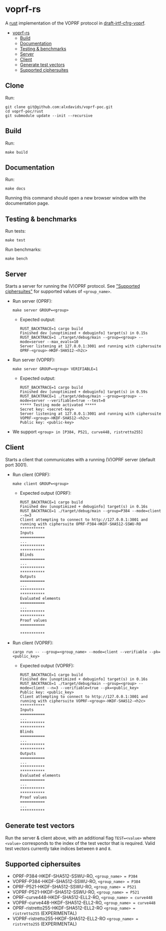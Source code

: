 # voprf-rs

A [rust](https://www.rust-lang.org/) implementation of the VOPRF protocol in
[draft-irtf-cfrg-voprf](https://datatracker.ietf.org/doc/draft-irtf-cfrg-voprf/).

- [voprf-rs](#voprf-rs)
  - [Build](#build)
  - [Documentation](#documentation)
  - [Testing & benchmarks](#testing--benchmarks)
  - [Server](#server)
  - [Client](#client)
  - [Generate test vectors](#generate-test-vectors)
  - [Supported ciphersuites](#supported-ciphersuites)

## Clone

Run:

```
git clone git@github.com:alxdavids/voprf-poc.git
cd voprf-poc/rust
git submodule update --init --recursive
```

## Build

Run:

```
make build
```

## Documentation

Run:

```
make docs
```

Running this command should open a new browser window with the
documentation page.

## Testing & benchmarks

Run tests:

```
make test
```

Run benchmarks:

```
make bench
```

## Server

Starts a server for running the (V)OPRF protocol. See ["Supported
ciphersuites"](#supported-ciphersuites) for supported values of `<group_name>`.

- Run server (OPRF):

    ```
    make server GROUP=<group>
    ```

    - Expected output:

        ```
        RUST_BACKTRACE=1 cargo build
        Finished dev [unoptimized + debuginfo] target(s) in 0.15s
        RUST_BACKTRACE=1 ./target/debug/main --group=<group> --mode=server --max_evals=10
        Server listening at 127.0.0.1:3001 and running with ciphersuite OPRF-<group>-HKDF-SHA512-<h2c>
        ```

- Run server (VOPRF):

    ```
    make server GROUP=<group> VERIFIABLE=1
    ```

    - Expected output:

        ```
        RUST_BACKTRACE=1 cargo build
        Finished dev [unoptimized + debuginfo] target(s) in 0.59s
        RUST_BACKTRACE=1 ./target/debug/main --group=<group> --mode=server --verifiable=true --test=0
        ***** Testing mode activated *****
        Secret key: <secret-key>
        Server listening at 127.0.0.1:3001 and running with ciphersuite VOPRF-<group>-HKDF-SHA512-<h2c>
        Public key: <public-key>
        ```

- We support `<group> in [P384, P521, curve448, ristretto255]`

## Client

Starts a client that communicates with a running (V)OPRF server (default port 3001).

- Run client (OPRF):

    ```
    make client GROUP=<group>
    ```

  - Expected output (OPRF):

      ```
      RUST_BACKTRACE=1 cargo build
      Finished dev [unoptimized + debuginfo] target(s) in 0.16s
      RUST_BACKTRACE=1 ./target/debug/main --group=P384 --mode=client --n=3
      Client attempting to connect to http://127.0.0.1:3001 and running with ciphersuite OPRF-P384-HKDF-SHA512-SSWU-RO
      ***********
      Inputs
      ===========
      ...
      ***********
      ***********
      Blinds
      ===========
      ...
      ***********
      ***********
      Outputs
      ===========
      ...
      ***********
      ***********
      Evaluated elements
      ===========
      ...
      ***********
      ***********
      Proof values
      ===========

      ***********
      ```

- Run client (VOPRF):

    ```
    cargo run -- --group=<group_name> --mode=client --verifiable --pk=<public_key>
    ```

  - Expected output (VOPRF):

      ```
      RUST_BACKTRACE=1 cargo build
      Finished dev [unoptimized + debuginfo] target(s) in 0.16s
      RUST_BACKTRACE=1 ./target/debug/main --group=<group> --mode=client --n=3 --verifiable=true --pk=<public_key>
      Public key: <public_key>
      Client attempting to connect to http://127.0.0.1:3001 and running with ciphersuite VOPRF-<group>-HKDF-SHA512-<h2c>
      ***********
      Inputs
      ===========
      ...
      ***********
      ***********
      Blinds
      ===========
      ...
      ***********
      ***********
      Outputs
      ===========
      ...
      ***********
      ***********
      Evaluated elements
      ===========
      ...
      ***********
      ***********
      Proof values
      ===========
      ...
      ***********
      ```

## Generate test vectors

Run the server & client above, with an additional flag `TEST=<value>`
where `<value>` corresponds to the index of the test vector that is
required. Valid test vectors currently take indices between `0` and `8`.

## Supported ciphersuites

- OPRF-P384-HKDF-SHA512-SSWU-RO, `<group_name> = P384`
- VOPRF-P384-HKDF-SHA512-SSWU-RO, `<group_name> = P384`
- OPRF-P521-HKDF-SHA512-SSWU-RO, `<group_name> = P521`
- VOPRF-P521-HKDF-SHA512-SSWU-RO, `<group_name> = P521`
- OPRF-curve448-HKDF-SHA512-ELL2-RO, `<group_name> = curve448`
- VOPRF-curve448-HKDF-SHA512-ELL2-RO, `<group_name> = curve448`
- OPRF-ristretto255-HKDF-SHA512-ELL2-RO `<group_name> = ristretto255` (EXPERIMENTAL)
- VOPRF-ristretto255-HKDF-SHA512-ELL2-RO `<group_name> = ristretto255` (EXPERIMENTAL)
